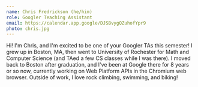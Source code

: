 ```yaml
---
name: Chris Fredrickson (he/him)
role: Googler Teaching Assistant
email: https://calendar.app.google/DJSBvygQZuhofYpr9
photo: chris.jpg
---
```


Hi! I'm Chris, and I'm excited to be one of your Googler TAs this semester! I grew up in Boston, MA, then went to University of Rochester for Math and Computer Science (and TAed a few CS classes while I was there). I moved back to Boston after graduation, and I've been at Google there for 8 years or so now, currently working on Web Platform APIs in the Chromium web browser. Outside of work, I love rock climbing, swimming, and biking!
